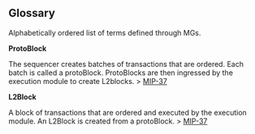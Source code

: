 ## Glossary

Alphabetically ordered list of terms defined through MGs.

**ProtoBlock**

The sequencer creates batches of transactions that are ordered. Each batch is called a protoBlock. ProtoBlocks are then ingressed by the execution module to create L2blocks. > [MIP-37](MIP/mip-37/README.md)

**L2Block**

A block of transactions that are ordered and executed by the execution module. An L2Block is created from a protoBlock. > [MIP-37](MIP/mip-37/README.md)
